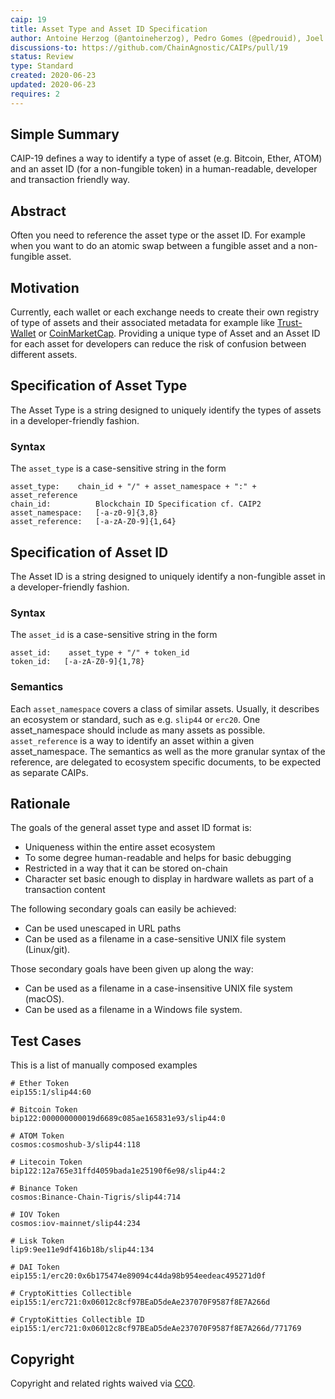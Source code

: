 ```yaml
---
caip: 19
title: Asset Type and Asset ID Specification
author: Antoine Herzog (@antoineherzog), Pedro Gomes (@pedrouid), Joel Thorstensson (@oed)
discussions-to: https://github.com/ChainAgnostic/CAIPs/pull/19
status: Review
type: Standard
created: 2020-06-23
updated: 2020-06-23
requires: 2
---
```


## Simple Summary

CAIP-19 defines a way to identify a type of asset (e.g. Bitcoin, Ether, ATOM) and an asset ID (for a non-fungible token) in a human-readable, developer and transaction friendly way.

## Abstract

Often you need to reference the asset type or the asset ID. For example when you want to do an atomic swap between a fungible asset and a non-fungible asset.

## Motivation

Currently, each wallet or each exchange needs to create their own registry of type of assets and their associated metadata for example like [Trust-Wallet](https://github.com/trustwallet/assets/tree/master/blockchains) or [CoinMarketCap](https://coinmarketcap.com/). Providing a unique type of Asset and an Asset ID for each asset for developers can reduce the risk of confusion between different assets.

## Specification of Asset Type

The Asset Type is a string designed to uniquely identify the types of assets in a developer-friendly fashion.

### Syntax

The `asset_type` is a case-sensitive string in the form

```
asset_type:    chain_id + "/" + asset_namespace + ":" + asset_reference
chain_id:          Blockchain ID Specification cf. CAIP2
asset_namespace:   [-a-z0-9]{3,8}
asset_reference:   [-a-zA-Z0-9]{1,64}
```

## Specification of Asset ID

The Asset ID is a string designed to uniquely identify a non-fungible asset in a developer-friendly fashion.

### Syntax

The `asset_id` is a case-sensitive string in the form

```
asset_id:    asset_type + "/" + token_id
token_id:   [-a-zA-Z0-9]{1,78}
```

### Semantics

Each `asset_namespace` covers a class of similar assets.
Usually, it describes an ecosystem or standard, such as e.g. `slip44` or `erc20`.
One asset_namespace should include as many assets as possible.
`asset_reference` is a way to identify an asset within a given asset_namespace.
The semantics as well as the more granular syntax of the reference, are delegated to ecosystem specific documents, to be expected as separate CAIPs.

## Rationale

The goals of the general asset type and asset ID format is:

- Uniqueness within the entire asset ecosystem
- To some degree human-readable and helps for basic debugging
- Restricted in a way that it can be stored on-chain
- Character set basic enough to display in hardware wallets as part of a transaction content

The following secondary goals can easily be achieved:

- Can be used unescaped in URL paths
- Can be used as a filename in a case-sensitive UNIX file system (Linux/git).

Those secondary goals have been given up along the way:

- Can be used as a filename in a case-insensitive UNIX file system (macOS).
- Can be used as a filename in a Windows file system.

## Test Cases

This is a list of manually composed examples

```
# Ether Token
eip155:1/slip44:60

# Bitcoin Token
bip122:000000000019d6689c085ae165831e93/slip44:0

# ATOM Token
cosmos:cosmoshub-3/slip44:118

# Litecoin Token
bip122:12a765e31ffd4059bada1e25190f6e98/slip44:2

# Binance Token
cosmos:Binance-Chain-Tigris/slip44:714

# IOV Token
cosmos:iov-mainnet/slip44:234

# Lisk Token
lip9:9ee11e9df416b18b/slip44:134

# DAI Token
eip155:1/erc20:0x6b175474e89094c44da98b954eedeac495271d0f

# CryptoKitties Collectible
eip155:1/erc721:0x06012c8cf97BEaD5deAe237070F9587f8E7A266d

# CryptoKitties Collectible ID
eip155:1/erc721:0x06012c8cf97BEaD5deAe237070F9587f8E7A266d/771769
```

## Copyright

Copyright and related rights waived via [CC0](https://creativecommons.org/publicdomain/zero/1.0/).
